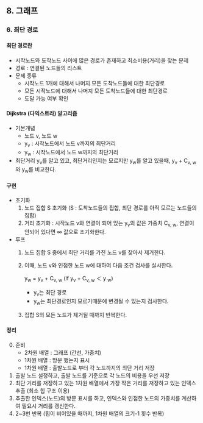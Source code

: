 ## 8. 그래프
### 6. 최단 경로
#### 최단 경로란
- 시작노드와 도착노드 사이에 많은 경로가 존재하고 최소비용(거리)을 찾는 문제
- 경로 : 연결된 노드들의 리스트
- 문제 종류
  - 시작노드 1개에 대해서 나머지 모든 도착노드들에 대한 최단경로
  - 모든 시작노드에 대해서 나머지 모든 도착노드들에 대한 최단경로
  - 도달 가능 여부 확인

#### Dijkstra (다익스트라) 알고리즘
- 기본개념
  - 노드 v, 노드 w
  - y<sub>v</sub> : 시작노드에서 노드 v까지의 최단거리
  - y<sub>w</sub> : 시작노드에서 노드 w까지의 최단거리
- 최단거리 y<sub>v</sub>를 알고 있고, 최단거리인지는 모르지만 y<sub>w</sub>를 알고 있을때, y<sub>v</sub> + C<sub>v, w</sub> 와 y<sub>w</sub>를 비교한다.

#### 구현
- 초기화
    1. 노드 집합 S 초기화 (S : 도착노드들의 집합, 최단 경로를 아직 모르는 노드들의 집합)
    2. 거리 초기화 : 시작노드 v와 연결이 되어 있는 y<sub>v</sub>의 값은 가중치 C<sub>v, w</sub>, 연결이 안되어 있다면 ∞ 값으로 초기화한다.
- 루프
    1. 노드 집합 S 중에서 최단 거리를 가진 노드 v를 찾아서 제거한다.
    2. 이때, 노드 v와 인접한 노드 w에 대하여 다음 조건 검사를 실시한다.

        y<sub>w</sub> = y<sub>v</sub> + C<sub>v, w</sub> (if y<sub>v</sub> + C<sub>v, w</sub> ＜ y <sub>w</sub>)

        - y<sub>v</sub>는 최단 경로
        - y<sub>w</sub>는 최단경로인지 모르기때문에 변경될 수 있는지 검사한다.
    3. 집합 S의 모든 노드가 제거될 때까지 반복한다.

#### 정리
0. 준비
   - 2차원 배열 : 그래프 (간선, 가중치)
   - 1차원 배열 : 방문 했는지 표시
   - 1차원 배열 : 출발노드로 부터 각 노드까지의 최단 거리 저장
1. 출발 노드 설정하고, 출발 노드를 기준으로 각 노드의 비용을 우선 저장
2. 최단 거리를 저장하고 있는 1차원 배열에서 가장 작은 거리를 저장하고 있는 인덱스 추출 (최소 힙 구조 이용)
3. 추출한 인덱스(노드)의 방문 표시를 하고, 인덱스와 인접한 노드의 가중치를 계산하여 필요시 거리를 갱신한다.
4. 2~3번 반복 (힙이 비어있을 때까지, 1차원 배열의 크기-1 횟수 반복)